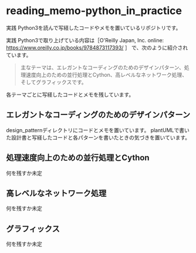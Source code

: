 # reading_memo-python_in_practice
実践 Python3を読んで写経したコードやメモを置いているリポジトリです。

実践 Python3で取り上げている内容は［O'Reilly Japan, Inc.  online: https://www.oreilly.co.jp/books/9784873117393/ ］ で、次のように紹介されています。

>主なテーマは、エレガントなコーディングのためのデザインパターン、処理速度向上のための並行処理とCython、高レベルなネットワーク処理、そしてグラフィックスです。

各テーマごとに写経したコードとメモを残しています。

## エレガントなコーディングのためのデザインパターン

design_patternディレクトリにコードとメモを置いています。
plantUMLで書いた設計書と写経したコードと各パターンを書いたときの気づきを置いています。

## 処理速度向上のための並行処理とCython

何を残すか未定

## 高レベルなネットワーク処理

何を残すか未定

## グラフィックス

何を残すか未定
